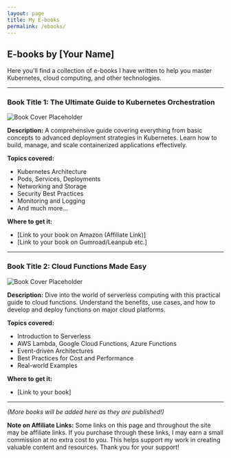 ```yaml
---
layout: page
title: My E-books
permalink: /ebooks/
---
```


## E-books by [Your Name]

Here you'll find a collection of e-books I have written to help you master Kubernetes, cloud computing, and other technologies.

---

### Book Title 1: The Ultimate Guide to Kubernetes Orchestration

![Book Cover Placeholder](/assets/images/ebook1-cover-placeholder.png) <!-- Replace with actual path -->

**Description:** A comprehensive guide covering everything from basic concepts to advanced deployment strategies in Kubernetes. Learn how to build, manage, and scale containerized applications effectively.

**Topics covered:**
*   Kubernetes Architecture
*   Pods, Services, Deployments
*   Networking and Storage
*   Security Best Practices
*   Monitoring and Logging
*   And much more...

**Where to get it:**
*   [Link to your book on Amazon (Affiliate Link)]
*   [Link to your book on Gumroad/Leanpub etc.]

---

### Book Title 2: Cloud Functions Made Easy

![Book Cover Placeholder](/assets/images/ebook2-cover-placeholder.png) <!-- Replace with actual path -->

**Description:** Dive into the world of serverless computing with this practical guide to cloud functions. Understand the benefits, use cases, and how to develop and deploy functions on major cloud platforms.

**Topics covered:**
*   Introduction to Serverless
*   AWS Lambda, Google Cloud Functions, Azure Functions
*   Event-driven Architectures
*   Best Practices for Cost and Performance
*   Real-world Examples

**Where to get it:**
*   [Link to your book]

---

*(More books will be added here as they are published!)*

**Note on Affiliate Links:** Some links on this page and throughout the site may be affiliate links. If you purchase through these links, I may earn a small commission at no extra cost to you. This helps support my work in creating valuable content and resources. Thank you for your support!
